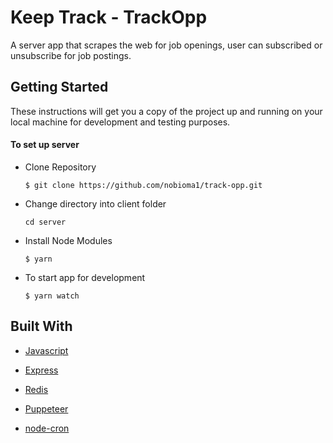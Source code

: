 # Keep Track - TrackOpp

A server app that scrapes the web for job openings, user can subscribed or unsubscribe for job postings.

## Getting Started

These instructions will get you a copy of the project up and running on your local machine for development and testing purposes.

#### To set up server

- Clone Repository

  `$ git clone https://github.com/nobioma1/track-opp.git`

- Change directory into client folder

  `cd server`

- Install Node Modules

  `$ yarn`

- To start app for development

  `$ yarn watch`

## Built With

- [Javascript](http://es6-features.org/)

- [Express](https://expressjs.com/)

- [Redis](https://redis.io/)

- [Puppeteer](https://github.com/puppeteer/puppeteer/)

- [node-cron](https://www.npmjs.com/package/node-cron)
